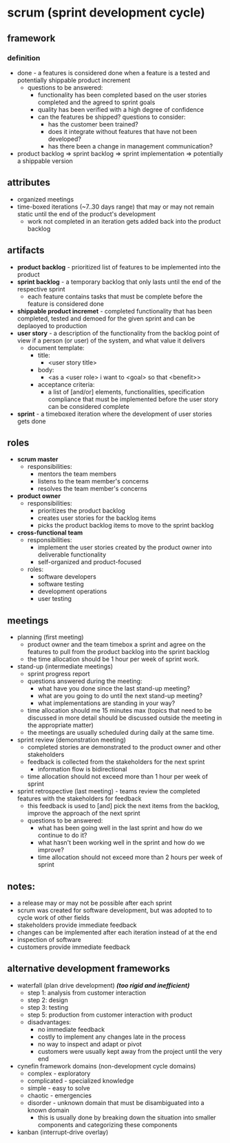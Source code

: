 # scrum (sprint development cycle)

## framework



### definition

- done - a features is considered done when a feature is a tested and potentially shippable product increment
  - questions to be answered:
    - functionality has been completed based on the user stories completed and the agreed to sprint goals
    - quality has been verified with a high degree of confidence
    - can the features be shipped? questions to consider:
      - has the customer been trained?
      - does it integrate without features that have not been developed?
      - has there been a change in management communication?
- product backlog => sprint backlog => sprint implementation => potentially a shippable version

## attributes

- organized meetings
- time-boxed iterations (~7..30 days range) that may or may not remain static until the end of the product's development
  - work not completed in an iteration gets added back into the product backlog

## artifacts

- **product backlog** - prioritized list of features to be implemented into the product
- **sprint backlog** - a temporary backlog that only lasts until the end of the respective sprint
  - each feature contains tasks that must be complete before the feature is considered done
- **shippable product incremet** - completed functionality that has been completed, tested and demoed for the given sprint and can be deplaoyed to production
- **user story** - a description of the functionality from the backlog point of view if a person (or user) of the system, and what value it delivers
  - document template:
    - title:
      - \<user story title\>
    - body:
      - \<as a \<user role\> i want to \<goal\> so that \<benefit\>\>
    - acceptance criteria:
      - a list of [and/or] elements, functionalities, specification compliance that must be implemented before the user story can be considered complete
- **sprint** - a timeboxed iteration where the development of user stories gets done

## roles

- **scrum master**
  - responsibilities:
    - mentors the team members
    - listens to the team member's concerns
    - resolves the team member's concerns
- **product owner**
  - responsibilities:
    - prioritizes the product backlog
    - creates user stories for the backlog items
    - picks the product backlog items to move to the sprint backlog
- **cross-functional team**
  - responsibilities:
    - implement the user stories created by the product owner into deliverable functionality
    - self-organized and product-focused
  - roles:
    - software developers
    - software testing
    - development operations
    - user testing

## meetings

- planning (first meeting)
  - product owner and the team timebox a sprint and agree on the features to pull from the product backlog into the sprint backlog
  - the time allocation should be 1 hour per week of sprint work.
- stand-up (intermediate meetings)
  - sprint progress report
  - questions answered during the meeting:
    - what have you done since the last stand-up meeting?
    - what are you going to do until the next stand-up meeting?
    - what implementations are standing in your way?
  - time allocation should me 15 minutes max (topics that need to be discussed in more detail should be discussed outside the meeting in the appropriate matter)
  - the meetings are usually scheduled during daily at the same time.
- sprint review (demonstration meeting)
  - completed stories are demonstrated to the product owner and other stakeholders
  - feedback is collected from the stakeholders for the next sprint
    - information flow is bidirectional
  - time allocation should not exceed more than 1 hour per week of sprint
- sprint retrospective (last meeting) - teams review the completed features with the stakeholders for feedback
  - this feedback is used to [and] pick the next items from the backlog, improve the approach of the next sprint
  - questions to be answered:
    - what has been going well in the last sprint and how do we continue to do it?
    - what hasn't been working well in the sprint and how do we improve?
    - time allocation should not exceed more than 2 hours per week of sprint

## notes:

- a release may or may not be possible after each sprint
- scrum was created for software development, but was adopted to to cycle work of other fields
- stakeholders provide immediate feedback
- changes can be implemented after each iteration instead of at the end
- inspection of software
- customers provide immediate feedback

## alternative development frameworks

- waterfall (plan drive development) ***(too rigid and inefficient)***
  - step 1: analysis from customer interaction
  - step 2: design
  - step 3: testing
  - step 5: production from customer interaction with product
  - disadvantages:
    - no immediate feedback
    - costly to implement any changes late in the process
    - no way to inspect and adapt or pivot
    - customers were usually kept away from the project until the very end
- cynefin framework domains (non-development cycle domains)
  - complex - exploratory
  - complicated  - specialized knowledge
  - simple - easy to solve
  - chaotic - emergencies
  - disorder - unknown domain that must be disambiguated into a known domain
    - this is usually done by breaking down the situation into smaller components and categorizing these components
- kanban (interrupt-drive overlay)